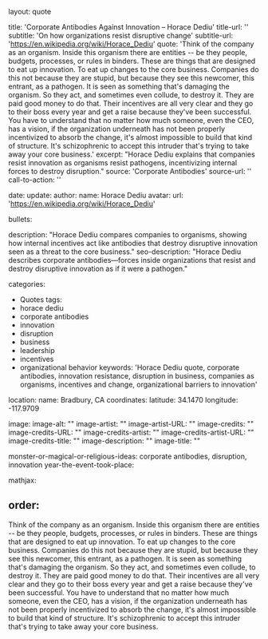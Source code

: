 layout: quote

title: 'Corporate Antibodies Against Innovation – Horace Dediu'
title-url: ''
subtitle: 'On how organizations resist disruptive change'
subtitle-url: 'https://en.wikipedia.org/wiki/Horace_Dediu'
quote: 'Think of the company as an organism. Inside this organism there are entities -- be they people, budgets, processes, or rules in binders. These are things that are designed to eat up innovation. To eat up changes to the core business. Companies do this not because they are stupid, but because they see this newcomer, this entrant, as a pathogen. It is seen as something that's damaging the organism. So they act, and sometimes even collude, to destroy it.  They are paid good money to do that. Their incentives are all very clear and they go to their boss every year and get a raise because they've been successful. You have to understand that no matter how much someone, even the CEO, has a vision, if the organization underneath has not been properly incentivized to absorb the change, it's almost impossible to build that kind of structure. It's schizophrenic to accept this intruder that's trying to take away your core business.'
excerpt: "Horace Dediu explains that companies resist innovation as organisms resist pathogens, incentivizing internal forces to destroy disruption."
source: 'Corporate Antibodies'
source-url: ''
call-to-action: ''

date: 
update:
author:
    name: Horace Dediu
    avatar: 
    url: 'https://en.wikipedia.org/wiki/Horace_Dediu'

bullets:

description: "Horace Dediu compares companies to organisms, showing how internal incentives act like antibodies that destroy disruptive innovation seen as a threat to the core business."
seo-description: "Horace Dediu describes corporate antibodies—forces inside organizations that resist and destroy disruptive innovation as if it were a pathogen."

categories:
- Quotes
tags:
- horace dediu
- corporate antibodies
- innovation
- disruption
- business
- leadership
- incentives
- organizational behavior
keywords: 'Horace Dediu quote, corporate antibodies, innovation resistance, disruption in business, companies as organisms, incentives and change, organizational barriers to innovation'

location:
    name: Bradbury, CA
coordinates:
    latitude: 34.1470
    longitude: -117.9709

image:
image-alt: ""
image-artist: ""
image-artist-URL: ""
image-credits: ""
image-credits-URL: ""
image-credits-artist: ""
image-credits-artist-URL: ""
image-credits-title: ""
image-description: ""
image-title: ""

monster-or-magical-or-religious-ideas: corporate antibodies, disruption, innovation
year-the-event-took-place: 

mathjax: 

order: 
---
Think of the company as an organism. Inside this organism there are entities -- be they people, budgets, processes, or rules in binders. These are things that are designed to eat up innovation. To eat up changes to the core business. Companies do this not because they are stupid, but because they see this newcomer, this entrant, as a pathogen. It is seen as something that's damaging the organism. So they act, and sometimes even collude, to destroy it.  They are paid good money to do that. Their incentives are all very clear and they go to their boss every year and get a raise because they've been successful. You have to understand that no matter how much someone, even the CEO, has a vision, if the organization underneath has not been properly incentivized to absorb the change, it's almost impossible to build that kind of structure. It's schizophrenic to accept this intruder that's trying to take away your core business.
